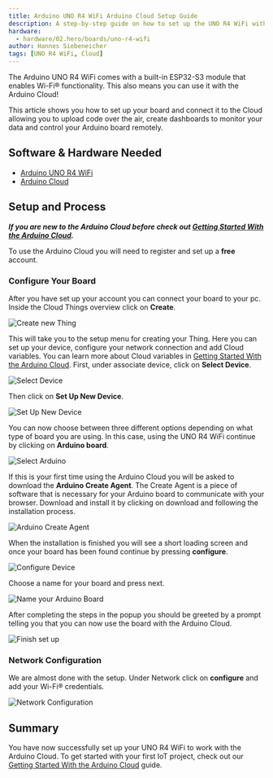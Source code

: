```yaml
---
title: Arduino UNO R4 WiFi Arduino Cloud Setup Guide
description: A step-by-step guide on how to set up the UNO R4 WiFi with the Arduino Cloud.
hardware:
  - hardware/02.hero/boards/uno-r4-wifi
author: Hannes Siebeneicher
tags: [UNO R4 WiFi, Cloud]
---
```


The Arduino UNO R4 WiFi comes with a built-in ESP32-S3 module that enables Wi-Fi® functionality. This also means you can use it with the Arduino Cloud!

This article shows you how to set up your board and connect it to the Cloud allowing you to upload code over the air, create dashboards to monitor your data and control your Arduino board remotely.

## Software & Hardware Needed

- [Arduino UNO R4 WiFi](https://store.arduino.cc/uno-r4-wifi)
- [Arduino Cloud](https://cloud.arduino.cc/home/)

## Setup and Process

***If you are new to the Arduino Cloud before check out [Getting Started With the Arduino Cloud](/arduino-cloud/getting-started/iot-cloud-getting-started).***

To use the Arduino Cloud you will need to register and set up a **free** account. 

### Configure Your Board

After you have set up your account you can connect your board to your pc. Inside the Cloud Things overview click on **Create**.

![Create new Thing](./assets/thingsOverview.png)

This will take you to the setup menu for creating your Thing. Here you can set up your device, configure your network connection and add Cloud variables. You can learn more about Cloud variables in [Getting Started With the Arduino Cloud](/arduino-cloud/getting-started/iot-cloud-getting-started). First, under associate device, click on **Select Device**.

![Select Device](./assets/selectDevice.png)

Then click on **Set Up New Device**.

![Set Up New Device](./assets/setUpNewDevice.png)

You can now choose between three different options depending on what type of board you are using. In this case, using the UNO R4 WiFi continue by clicking on **Arduino board**.

![Select Arduino](./assets/selectArduino.png)

If this is your first time using the Arduino Cloud you will be asked to download the **Arduino Create Agent**. The Create Agent is a piece of software that is necessary for your Arduino board to communicate with your browser. Download and install it by clicking on download and following the installation process.

![Arduino Create Agent](./assets/createAgent.png)

When the installation is finished you will see a short loading screen and once your board has been found continue by pressing **configure**.

![Configure Device](./assets/configureDevice.png)


Choose a name for your board and press next.

![Name your Arduino Board](./assets/naming.png)

After completing the steps in the popup you should be greeted by a prompt telling you that you can now use the board with the Arduino Cloud.

![Finish set up](./assets/finishSetUp.png)

### Network Configuration

We are almost done with the setup. Under Network click on **configure** and add your Wi-Fi® credentials.

![Network Configuration](./assets/network.png)

## Summary

You have now successfully set up your UNO R4 WiFi to work with the Arduino Cloud. To get started with your first IoT project, check out our [Getting Started With the Arduino Cloud](arduino-cloud/guides/overview) guide.
